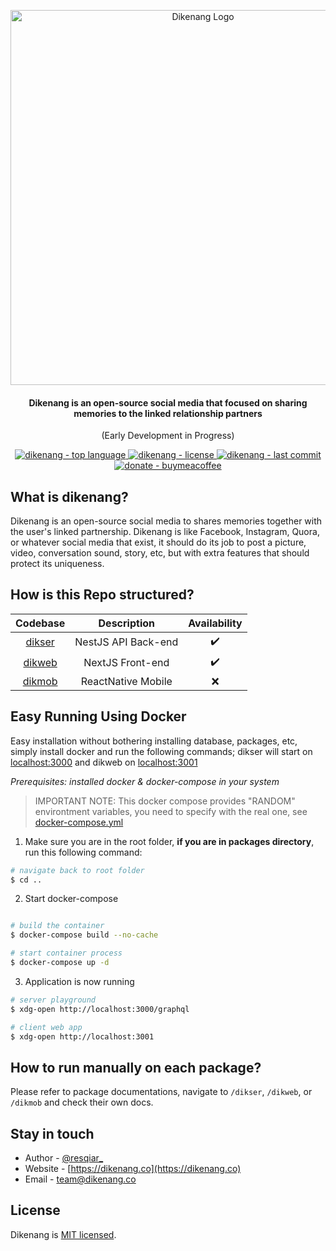 <p align="center">
  <a href="https://dikenang.co" target="_blank"><img src="https://i.imgur.com/irBDntm.png" width="600" alt="Dikenang Logo" /></a>
</p>
 <h4 align="center">Dikenang is an open-source social media that focused on sharing memories to the linked relationship partners</h4>
 <p align="center">(Early Development in Progress)</p>
<p align="center">
  <a href="https://github.com/resqiar/dikenang" target="_blank">
    <img src="https://img.shields.io/github/languages/top/resqiar/dikenang-server?style=for-the-badge" alt="dikenang - top language" />
  </a>
  <a href="https://github.com/resqiar/dikenang" target="_blank">
    <img src="https://img.shields.io/github/license/resqiar/dikenang-server?style=for-the-badge" alt="dikenang - license" />
  </a>
  <a href="https://github.com/resqiar/dikenang" target="_blank">
    <img src="https://img.shields.io/github/last-commit/resqiar/dikenang-server?style=for-the-badge" alt="dikenang - last commit" />
  </a>
  <a href="https://www.buymeacoffee.com/resqiar" target="_blank">
    <img src="https://img.shields.io/badge/-Buy%20Me%20a%20Coffee-yellow?style=for-the-badge" alt="donate - buymeacoffee" />
  </a>
</p>

## What is dikenang?

Dikenang is an open-source social media to shares memories together with the user's linked partnership. Dikenang is like Facebook, Instagram, Quora, or whatever social media that exist, it should do its job to post a picture, video, conversation sound, story, etc, but with extra features that should protect its uniqueness.

## How is this Repo structured?

|     Codebase     |     Description     | Availability |
| :--------------: | :-----------------: | :----------: |
| [dikser](dikser) | NestJS API Back-end |      ✔️      |
| [dikweb](dikweb) |  NextJS Front-end  |      ✔️      |
| [dikmob](dikmob) | ReactNative Mobile  |      ❌      |

## Easy Running Using Docker

Easy installation without bothering installing database, packages, etc, simply install docker and run the following commands; dikser will start on [localhost:3000](http://localhost:3000) and dikweb on [localhost:3001](http://localhost:3001)

_Prerequisites: installed docker & docker-compose in your system_

> IMPORTANT NOTE:
This docker compose provides "RANDOM" environtment variables, you need to specify with the real one, see <a href="https://github.com/resqiar/dikenang/blob/main/docker-compose.yml">docker-compose.yml</a>

1. Make sure you are in the root folder, **if you are in packages directory**, run this following command:

```bash
# navigate back to root folder
$ cd ..
```

2. Start docker-compose

```bash

# build the container
$ docker-compose build --no-cache

# start container process
$ docker-compose up -d
```

3. Application is now running

```bash
# server playground
$ xdg-open http://localhost:3000/graphql

# client web app
$ xdg-open http://localhost:3001
```

## How to run manually on each package?
Please refer to package documentations, navigate to `/dikser`, `/dikweb`, or `/dikmob` and check their own docs.

## Stay in touch

-   Author - [@resqiar_](https://instagram.com/resqiar_)
-   Website - [https://dikenang.co](https://dikenang.co)
-   Email - [team@dikenang.co](https://mail.google.com/mail/?view=cm&fs=1&to=team@dikenang.co)

## License

Dikenang is [MIT licensed](LICENSE).
